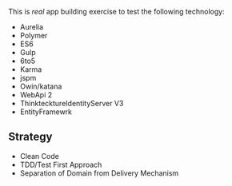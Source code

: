 This is *real* app building exercise to test the following technology:

- Aurelia
- Polymer
- ES6
- Gulp
- 6to5
- Karma
- jspm
- Owin/katana
- WebApi 2
- ThinktecktureIdentityServer V3
- EntityFramewrk


## Strategy

- Clean Code
- TDD/Test First Approach
- Separation of Domain from Delivery Mechanism